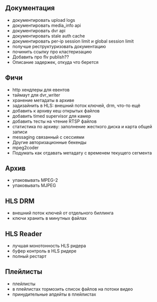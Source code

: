 Документация
------------

* документировать upload logs
* документировать media_info api
* документировать dvr api
* документировать stale auth cache
* документировать per-ip session limit и global session limit
* получше реструктуризовать документацию
* починить ссылку про кластеризацию
* Добавить про flv publish??
* Описание задержек, откуда что берется

Фичи
----

* http хендлеры для евентов
* таймаут для dvr_writer
* хранение метадаты в архиве
* задизайнить в HLS: внешний поток ключей, drm, что-то ещё
* добавить к архиву кеш открытых файлов
* добавить timed supervisor для камер
* добавить тесты на чтение RTSP файлов
* статистика по архиву: заполнение жесткого диска и карта общей записи
* messaging связанный с сессиями
* Другие авторизационные бекенды
* mpeg2coder
* Подумать как отдавать метадату с временем текущего сегмента

Архив
-----

* упаковывать MPEG-2
* упаковывать MJPEG

HLS DRM
-------

* внешний поток ключей от отдельного биллинга
* ключи хранить в минутных файлах

HLS Reader
---------
* лучшая монотонность HLS ридера
* буфер контроль в HLS ридере
* полный рестарт

Плейлисты
---------
* плейлисты
* в плейлистах тормозить список файлов на потоки видео
* принудительные апдейты в плейлистах

